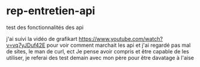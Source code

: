 # rep-entretien-api
test des fonctionnalités des api

j'ai suivi la vidéo de grafikart https://www.youtube.com/watch?v=vq7yJDuf42E pour voir comment marchait les api et j'ai regardé pas mal de sites, le man de curl, ect
Je pense avoir compris et être capable de les utiliser, je referai des test demain avec mon père pour être davatage à l'aise 

